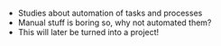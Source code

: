 <ul>
    <li> Studies about automation of tasks and processes </li>
    <li> Manual stuff is boring so, why not automated them? </li>
    <li> This will later be turned into a project!</li>
</ul>
